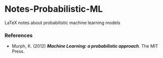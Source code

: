 # Notes-Probabilistic-ML
LaTeX notes about probabilistic machine learning models

### References
- Murph, K. (2012) ***Machine Learning: a probabilistic approach***. The MIT Press.
